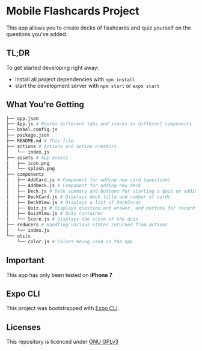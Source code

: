 # Mobile Flashcards Project

This app allows you to create decks of flashcards and quiz yourself on the questions you've added.

## TL;DR

To get started developing right away:

* install all project dependencies with `npm install`
* start the development server with `npm start` or `expo start`

## What You're Getting
```bash
├── app.json
├── App.js # Routes different tabs and stacks to different components
├── babel.config.js
├── package.json
├── README.md # This file.
├── actions # Actions and action creators
│   └── index.js
├── assets # App assets
│   ├── icon.png
│   └── splash.png
├── components
│   ├── AddCard.js # Component for adding new card (question)
│   ├── AddDeck.js # Component for adding new deck
│   ├── Deck.js # Deck summary and buttons for starting a quiz or adding new card (question)
│   ├── DeckCard.js # Displays deck title and number of cards
│   ├── DeckView.js # Displays a list of DeckCards
│   ├── Quiz.js # Displays question and answer, and buttons for recording correct/incorrect
│   ├── QuizView.js # Quiz container
│   └── Score.js # Displays the score of the quiz
├── reducers # Handling various states returned from actions
│   └── index.js
└── utils
    └── color.js # Colors being used in the app
```

## Important
This app has only been tested on **iPhone 7**

## Expo CLI

This project was bootstrapped with [Expo CLI](https://docs.expo.io/get-started/create-a-new-app/).
## Licenses

This repository is licenced under [GNU GPLv3](https://spdx.org/licenses/GPL-3.0-or-later.html)